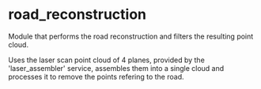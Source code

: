 # road_reconstruction

Module that performs the road reconstruction and filters the resulting point cloud.

Uses the laser scan point cloud of 4 planes, provided by the 'laser_assembler' service, assembles them into a single cloud and processes it to remove the points refering to the road.
